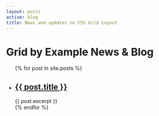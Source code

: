 ```yaml
---
layout: posts
active: blog
title: News and updates on CSS Grid Layout
---
```


# Grid by Example News & Blog


<ul class="blog-list">
  {% for post in site.posts %}
    <li>
      <h2><a href="{{ post.url }}">{{ post.title }}</a></h2>
      {{ post.excerpt }}
    </li>
  {% endfor %}
</ul>
